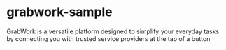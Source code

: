 # grabwork-sample
GrabWork is a versatile platform designed to simplify your everyday tasks by connecting you with trusted service providers at the tap of a button
